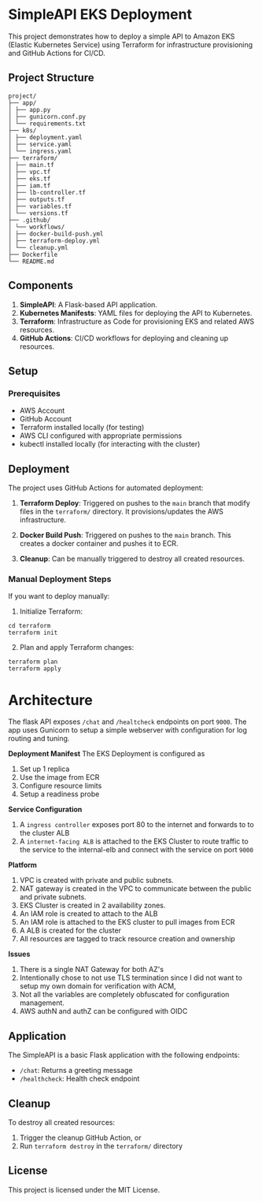 # SimpleAPI EKS Deployment

This project demonstrates how to deploy a simple API to Amazon EKS (Elastic Kubernetes Service) using Terraform for infrastructure provisioning and GitHub Actions for CI/CD.

## Project Structure

```
project/
├── app/
│ ├── app.py
│ ├── gunicorn.conf.py
│ └── requirements.txt
├── k8s/
│ ├── deployment.yaml
│ ├── service.yaml
│ └── ingress.yaml
├── terraform/
│ ├── main.tf
│ ├── vpc.tf
│ ├── eks.tf
│ ├── iam.tf
│ ├── lb-controller.tf
│ ├── outputs.tf
│ ├── variables.tf
│ └── versions.tf
├── .github/
│ └── workflows/
│ ├── docker-build-push.yml
│ ├── terraform-deploy.yml
│ └── cleanup.yml
├── Dockerfile
└── README.md
```

## Components

1. **SimpleAPI**: A Flask-based API application.
2. **Kubernetes Manifests**: YAML files for deploying the API to Kubernetes.
3. **Terraform**: Infrastructure as Code for provisioning EKS and related AWS resources.
4. **GitHub Actions**: CI/CD workflows for deploying and cleaning up resources.

## Setup

### Prerequisites

- AWS Account
- GitHub Account
- Terraform installed locally (for testing)
- AWS CLI configured with appropriate permissions
- kubectl installed locally (for interacting with the cluster)

## Deployment

The project uses GitHub Actions for automated deployment:

1. **Terraform Deploy**: Triggered on pushes to the `main` branch that modify files in the `terraform/` directory. It provisions/updates the AWS infrastructure.

2. **Docker Build Push**: Triggered on pushes to the `main` branch. This creates a docker container and pushes it to ECR.

3. **Cleanup**: Can be manually triggered to destroy all created resources.

### Manual Deployment Steps

If you want to deploy manually:

1. Initialize Terraform:

```
cd terraform
terraform init
```

2. Plan and apply Terraform changes:

```
terraform plan
terraform apply
```

# Architecture

The flask API exposes `/chat` and `/healtcheck` endpoints on port `9000`.
The app uses Gunicorn to setup a simple webserver with configuration for log routing and tuning.

**Deployment Manifest**
The EKS Deployment is configured as

1. Set up 1 replica
2. Use the image from ECR
3. Configure resource limits
4. Setup a readiness probe

**Service Configuration**

1. A `ingress controller` exposes port 80 to the internet and forwards to to the cluster ALB
2. A `internet-facing ALB` is attached to the EKS Cluster to route traffic to the service to the internal-elb and connect with the service on port `9000`

**Platform**

1. VPC is created with private and public subnets.
2. NAT gateway is created in the VPC to communicate between the public and private subnets.
3. EKS Cluster is created in 2 availability zones.
4. An IAM role is created to attach to the ALB
5. An IAM role is attached to the EKS cluster to pull images from ECR
6. A ALB is created for the cluster
7. All resources are tagged to track resource creation and ownership

**Issues**

1. There is a single NAT Gateway for both AZ's
2. Intentionally chose to not use TLS termination since I did not want to setup my own domain for verification with ACM,
3. Not all the variables are completely obfuscated for configuration management.
4. AWS authN and authZ can be configured with OIDC

## Application

The SimpleAPI is a basic Flask application with the following endpoints:

- `/chat`: Returns a greeting message
- `/healthcheck`: Health check endpoint

## Cleanup

To destroy all created resources:

1. Trigger the cleanup GitHub Action, or
2. Run `terraform destroy` in the `terraform/` directory

## License

This project is licensed under the MIT License.
